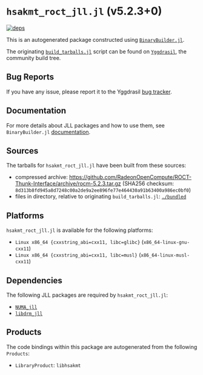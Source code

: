 # `hsakmt_roct_jll.jl` (v5.2.3+0)

[![deps](https://juliahub.com/docs/hsakmt_roct_jll/deps.svg)](https://juliahub.com/ui/Packages/hsakmt_roct_jll/Kahsd?page=2)

This is an autogenerated package constructed using [`BinaryBuilder.jl`](https://github.com/JuliaPackaging/BinaryBuilder.jl).

The originating [`build_tarballs.jl`](https://github.com/JuliaPackaging/Yggdrasil/blob/b027bbc12a35cf2c2977a7c0e14c05511b24c316/H/hsakmt_roct/hsakmt_roct@5.2.3/build_tarballs.jl) script can be found on [`Yggdrasil`](https://github.com/JuliaPackaging/Yggdrasil/), the community build tree.

## Bug Reports

If you have any issue, please report it to the Yggdrasil [bug tracker](https://github.com/JuliaPackaging/Yggdrasil/issues).

## Documentation

For more details about JLL packages and how to use them, see `BinaryBuilder.jl` [documentation](https://docs.binarybuilder.org/stable/jll/).

## Sources

The tarballs for `hsakmt_roct_jll.jl` have been built from these sources:

* compressed archive: https://github.com/RadeonOpenCompute/ROCT-Thunk-Interface/archive/rocm-5.2.3.tar.gz (SHA256 checksum: `8d313b8fd945a8d7248c00a2de9a2ee896fe77e464430a91b63400a986ec0bf0`)
* files in directory, relative to originating `build_tarballs.jl`: [`./bundled`](https://github.com/JuliaPackaging/Yggdrasil/tree/b027bbc12a35cf2c2977a7c0e14c05511b24c316/H/hsakmt_roct/hsakmt_roct@5.2.3/bundled)

## Platforms

`hsakmt_roct_jll.jl` is available for the following platforms:

* `Linux x86_64 {cxxstring_abi=cxx11, libc=glibc}` (`x86_64-linux-gnu-cxx11`)
* `Linux x86_64 {cxxstring_abi=cxx11, libc=musl}` (`x86_64-linux-musl-cxx11`)

## Dependencies

The following JLL packages are required by `hsakmt_roct_jll.jl`:

* [`NUMA_jll`](https://github.com/JuliaBinaryWrappers/NUMA_jll.jl)
* [`libdrm_jll`](https://github.com/JuliaBinaryWrappers/libdrm_jll.jl)

## Products

The code bindings within this package are autogenerated from the following `Products`:

* `LibraryProduct`: `libhsakmt`
